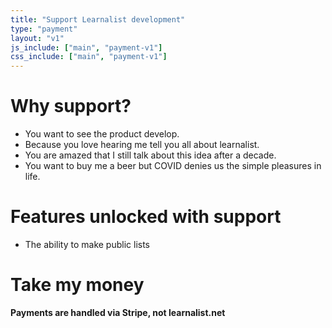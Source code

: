 ```yaml
---
title: "Support Learnalist development"
type: "payment"
layout: "v1"
js_include: ["main", "payment-v1"]
css_include: ["main", "payment-v1"]
---
```

# Why support?
-   You want to see the product develop.
-   Because you love hearing me tell you all about learnalist.
-   You are amazed that I still talk about this idea after a decade.
-   You want to buy me a beer but COVID denies us the simple pleasures in life.

# Features unlocked with support
- The ability to make public lists

# Take my money
**Payments are handled via Stripe, not learnalist.net**
